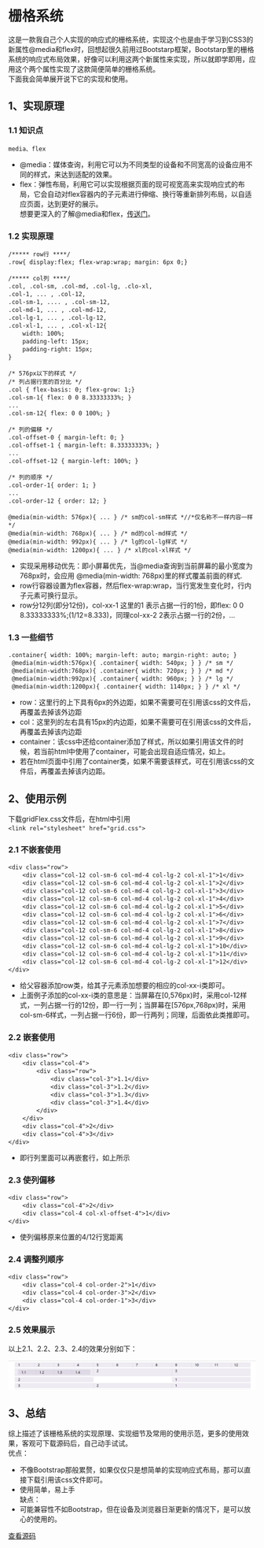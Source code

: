 # 栅格系统
这是一款我自己个人实现的响应式的栅格系统，实现这个也是由于学习到CSS3的新属性@media和flex时，回想起很久前用过Bootstarp框架，Bootstarp里的栅格系统的响应式布局效果，好像可以利用这两个新属性来实现，所以就即学即用，应用这个两个属性实现了这款简便简单的栅格系统。  
下面我会简单展开说下它的实现和使用。
## 1、实现原理
### 1.1 知识点
    media、flex
* @media：媒体查询，利用它可以为不同类型的设备和不同宽高的设备应用不同的样式，来达到适配的效果。  
* flex：弹性布局，利用它可以实现根据页面的现可视宽高来实现响应式的布局，它会自动对flex容器内的子元素进行伸缩、换行等重新排列布局，以自适应页面，达到更好的展示。  
想要更深入的了解@media和flex，[传送门](https://www.runoob.com/w3cnote/flex-grammar.html)。
### 1.2 实现原理
    /***** row行 ****/
    .row{ display:flex; flex-wrap:wrap; margin: 6px 0;}

    /***** col列 ****/
    .col, .col-sm, .col-md, .col-lg, .clo-xl,
    .col-1, ... , .col-12,
    .col-sm-1, .... , .col-sm-12,
    .col-md-1, ... , .col-md-12,
    .col-lg-1, ... , .col-lg-12,
    .col-xl-1, ... , .col-xl-12{
        width: 100%;
        padding-left: 15px;
        padding-right: 15px;
    }

    /* 576px以下的样式 */
    /* 列占据行宽的百分比 */
    .col { flex-basis: 0; flex-grow: 1;}
    .col-sm-1{ flex: 0 0 8.33333333%; }
    ...
    .col-sm-12{ flex: 0 0 100%; }

    /* 列的偏移 */
    .col-offset-0 { margin-left: 0; }
    .col-offset-1 { margin-left: 8.33333333%; }
    ...
    .col-offset-12 { margin-left: 100%; }

    /* 列的顺序 */
    .col-order-1{ order: 1; }
    ...
    .col-order-12 { order: 12; }

    @media(min-width: 576px){ ... } /* sm的col-sm样式 *//*仅名称不一样内容一样*/
    @media(min-width: 768px){ ... } /* md的col-md样式 */
    @media(min-width: 992px){ ... } /* lg的col-lg样式 */
    @media(min-width: 1200px){ ... } /* xl的col-xl样式 */
* 实现采用移动优先：即小屏幕优先，当@media查询到当前屏幕的最小宽度为768px时，会应用 @media(min-width: 768px)里的样式覆盖前面的样式.   
* row行容器设置为flex容器，然后flex-wrap:wrap，当行宽发生变化时，行内子元素可换行显示。  
* row分12列(即分12份)，col-xx-1 这里的1 表示占据一行的1份，即flex: 0 0 8.33333333%;(1/12=8.333)，同理col-xx-2 2表示占据一行的2份，...
### 1.3 一些细节
    .container{ width: 100%; margin-left: auto; margin-right: auto; }
     @media(min-width:576px){ .container{ width: 540px; } } /* sm */   
     @media(min-width:768px){ .container{ width: 720px; } } /* md */   
     @media(min-width:992px){ .container{ width: 960px; } } /* lg */   
     @media(min-width:1200px){ .container{ width: 1140px; } } /* xl */ 
* row：这里行的上下具有6px的外边距，如果不需要可在引用该css的文件后，再覆盖去掉该外边距  
* col：这里列的左右具有15px的内边距，如果不需要可在引用该css的文件后，再覆盖去掉该内边距  
* container：该css中还给container添加了样式，所以如果引用该文件的时候，若当前html中使用了container，可能会出现自适应情况，如上。  
* 若在html页面中引用了container类，如果不需要该样式，可在引用该css的文件后，再覆盖去掉该内边距。
    
    
## 2、使用示例
下载gridFlex.css文件后，在html中引用  
`<link rel="stylesheet" href="grid.css">`
### 2.1 不嵌套使用
    <div class="row">
        <div class="col-12 col-sm-6 col-md-4 col-lg-2 col-xl-1">1</div>
        <div class="col-12 col-sm-6 col-md-4 col-lg-2 col-xl-1">2</div>
        <div class="col-12 col-sm-6 col-md-4 col-lg-2 col-xl-1">3</div>
        <div class="col-12 col-sm-6 col-md-4 col-lg-2 col-xl-1">4</div>
        <div class="col-12 col-sm-6 col-md-4 col-lg-2 col-xl-1">5</div>
        <div class="col-12 col-sm-6 col-md-4 col-lg-2 col-xl-1">6</div>
        <div class="col-12 col-sm-6 col-md-4 col-lg-2 col-xl-1">7</div>
        <div class="col-12 col-sm-6 col-md-4 col-lg-2 col-xl-1">8</div>
        <div class="col-12 col-sm-6 col-md-4 col-lg-2 col-xl-1">9</div>
        <div class="col-12 col-sm-6 col-md-4 col-lg-2 col-xl-1">10</div>
        <div class="col-12 col-sm-6 col-md-4 col-lg-2 col-xl-1">11</div>
        <div class="col-12 col-sm-6 col-md-4 col-lg-2 col-xl-1">12</div>
    </div>
* 给父容器添加row类，给其子元素添加想要的相应的col-xx-i类即可。  
* 上面例子添加的col-xx-i类的意思是：当屏幕在[0,576px)时，采用col-12样式，一列占据一行的12份，即一行一列；当屏幕在[576px,768px)时，采用col-sm-6样式，一列占据一行6份，即一行两列；同理，后面依此类推即可。
### 2.2 嵌套使用
    <div class="row">
        <div class="col-4">
            <div class="row">
                <div class="col-3">1.1</div>
                <div class="col-3">1.2</div>
                <div class="col-3">1.3</div>
                <div class="col-3">1.4</div>
            </div>
        </div>
        <div class="col-4">2</div>
        <div class="col-4">3</div>
    </div>
* 即行列里面可以再嵌套行，如上所示
### 2.3 使列偏移
    <div class="row">
        <div class="col-4">2</div>
        <div class="col-4 col-xl-offset-4">1</div>
    </div>
* 使列偏移原来位置的4/12行宽距离
### 2.4 调整列顺序
    <div class="row">
        <div class="col-4 col-order-2">1</div>
        <div class="col-4 col-order-3">2</div>
        <div class="col-4 col-order-1">3</div>
    </div>
### 2.5 效果展示
以上2.1、2.2、2.3、2.4的效果分别如下：  

![alt 效果展示](./result.png)
## 3、总结
综上描述了该栅格系统的实现原理、实现细节及常用的使用示范，更多的使用效果，客观可下载源码后，自己动手试试。  
优点：  
* 不像Bootstrap那般累赘，如果仅仅只是想简单的实现响应式布局，那可以直接下载引用该css文件即可。  
* 使用简单，易上手  
缺点：  
* 可能兼容性不如Bootstrap，但在设备及浏览器日渐更新的情况下，是可以放心的使用的。  
 
[查看源码](https://github.com/cuteypl/cuteypl.github.io/blob/master/products/css3-gridFlex)

